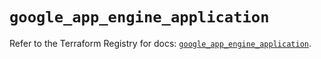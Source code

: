 # `google_app_engine_application`

Refer to the Terraform Registry for docs: [`google_app_engine_application`](https://registry.terraform.io/providers/hashicorp/google/6.49.1/docs/resources/app_engine_application).
